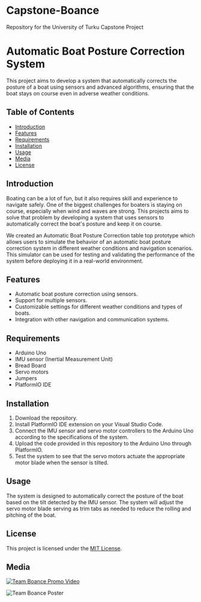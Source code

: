 # Capstone-Boance
Repository for the University of Turku Capstone Project

# Automatic Boat Posture Correction System
This project aims to develop a system that automatically corrects the posture of a boat using sensors and advanced algorithms, ensuring that the boat stays on course even in adverse weather conditions.

## Table of Contents
* [Introduction](#Introduction)
* [Features](#Features)
* [Requirements](#Requirements)
* [Installation](#Installation)
* [Usage](#Usage)
* [Media](#Media)
* [License](#License)

## Introduction
Boating can be a lot of fun, but it also requires skill and experience to navigate safely. One of the biggest challenges for boaters is staying on course, especially when wind and waves are strong. This projects aims to solve that problem by developing a system that uses sensors to automatically correct the boat's posture and keep it on course.

We created an Automatic Boat Posture Correction table top prototype which allows users to simulate the behavior of an automatic boat posture correction system in different weather conditions and navigation scenarios. This simulator can be used for testing and validating the performance of the system before deploying it in a real-world environment.

## Features
* Automatic boat posture correction using sensors.
* Support for multiple sensors.
* Customizable settings for different weather conditions and types of boats.
* Integration with other navigation and communication systems.

## Requirements
* Arduino Uno
* IMU sensor (Inertial Measurement Unit)
* Bread Board
* Servo motors
* Jumpers
* PlatformIO IDE

## Installation
1. Download the repository.
2. Install PlatformIO IDE extension on your Visual Studio Code.
3. Connect the IMU sensor and servo motor controllers to the Arduino Uno according to the specifications of the system.
4. Upload the code provided in this repository to the Arduino Uno through PlatformIO. 
5. Test the system to see that the servo motors actuate the appropriate motor blade when the sensor is tilted.

## Usage
The system is designed to automatically correct the posture of the boat based on the tilt detected by the IMU sensor. The system will adjust the servo motor blade serving as trim tabs as needed to reduce the rolling and pitching of the boat. 

## License
This project is licensed under the [MIT License](https://choosealicense.com/licenses/mit/). 

## Media
[![Team Boance Promo Video](https://youtu.be/vCHgTIyjQ4M)](https://youtu.be/vCHgTIyjQ4M)

![Team Boance Poster](https://github.com/BowenTT/Capstone-Boance/blob/main/Poster.jpg?raw=true)

<!--<img src="https://github.com/BowenTT/Capstone-Boance/blob/main/Poster.jpg?raw=true" align="center" height="75%" width="75%" alt="Team Boance">-->
